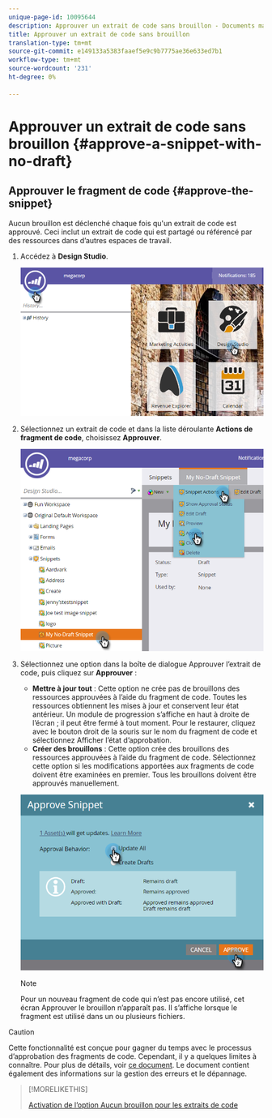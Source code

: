 ```yaml
---
unique-page-id: 10095644
description: Approuver un extrait de code sans brouillon - Documents marketing - Documentation du produit
title: Approuver un extrait de code sans brouillon
translation-type: tm+mt
source-git-commit: e149133a5383faaef5e9c9b7775ae36e633ed7b1
workflow-type: tm+mt
source-wordcount: '231'
ht-degree: 0%

---
```



# Approuver un extrait de code sans brouillon {#approve-a-snippet-with-no-draft}

## Approuver le fragment de code {#approve-the-snippet}

Aucun brouillon est déclenché chaque fois qu&#39;un extrait de code est approuvé. Ceci inclut un extrait de code qui est partagé ou référencé par des ressources dans d’autres espaces de travail.

1. Accédez à **Design Studio**.

   ![](assets/go-to-design-studio.png)

1. Sélectionnez un extrait de code et dans la liste déroulante **Actions de fragment de code**, choisissez **Approuver**.

   ![](assets/approve-snippet.png)

1. Sélectionnez une option dans la boîte de dialogue Approuver l’extrait de code, puis cliquez sur **Approuver** :

   * **Mettre à jour tout** : Cette option ne crée pas de brouillons des ressources approuvées à l’aide du fragment de code. Toutes les ressources obtiennent les mises à jour et conservent leur état antérieur. Un module de progression s’affiche en haut à droite de l’écran ; il peut être fermé à tout moment. Pour le restaurer, cliquez avec le bouton droit de la souris sur le nom du fragment de code et sélectionnez Afficher l’état d’approbation.
   * **Créer des brouillons** : Cette option crée des brouillons des ressources approuvées à l’aide du fragment de code. Sélectionnez cette option si les modifications apportées aux fragments de code doivent être examinées en premier. Tous les brouillons doivent être approuvés manuellement.

   ![](assets/snippet-dialog-box.png)

   >[!NOTE]
   >
   >Pour un nouveau fragment de code qui n’est pas encore utilisé, cet écran Approuver le brouillon n’apparaît pas. Il s’affiche lorsque le fragment est utilisé dans un ou plusieurs fichiers.

>[!CAUTION]
>
>Cette fonctionnalité est conçue pour gagner du temps avec le processus d’approbation des fragments de code. Cependant, il y a quelques limites à connaître. Pour plus de détails, voir [ce document](https://nation.marketo.com/docs/DOC-4415). Le document contient également des informations sur la gestion des erreurs et le dépannage.

>[!MORELIKETHIS]
>
>[Activation de l’option Aucun brouillon pour les extraits de code](../../../../product-docs/administration/users-and-roles/managing-user-roles-and-permissions/enable-no-draft-for-snippets.md)

